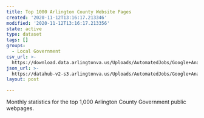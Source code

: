 ```yaml
---
title: Top 1000 Arlington County Website Pages
created: '2020-11-12T13:16:17.213346'
modified: '2020-11-12T13:16:17.213356'
state: active
type: dataset
tags: []
groups:
  - Local Government
csv_url: >-
  https://download.data.arlingtonva.us/Uploads/AutomatedJobs/Google+Analytics.csv
json_url: >-
  https://datahub-v2-s3.arlingtonva.us/Uploads/AutomatedJobs/Google+Analytics.json?$top=10000
layout: post

---
```

Monthly statistics for the top 1,000 Arlington County Government public webpages.
